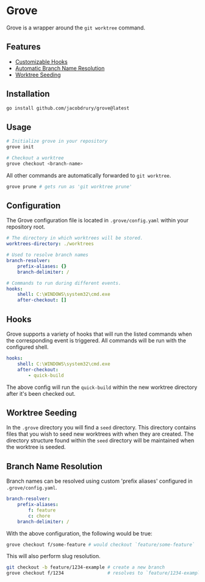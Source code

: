 # Grove

Grove is a wrapper around the `git worktree` command.

## Features

- [Customizable Hooks](#hooks)
- [Automatic Branch Name Resolution](#branch-name-resolution)
- [Worktree Seeding](#worktree-seeding)

## Installation

```sh
go install github.com/jacobdrury/grove@latest
```

## Usage

```sh
# Initialize grove in your repository
grove init

# Checkout a worktree
grove checkout <branch-name>
```

All other commands are automatically forwarded to `git worktree`.
```sh
grove prune # gets run as 'git worktree prune'
```

## Configuration

The Grove configuration file is located in `.grove/config.yaml` within your repository root.

```yaml
# The directory in which worktrees will be stored.
worktrees-directory: ./worktrees

# Used to resolve branch names
branch-resolver:
    prefix-aliases: {}
    branch-delimiter: /

# Commands to run during different events.
hooks:
    shell: C:\WINDOWS\system32\cmd.exe
    after-checkout: []
```

## Hooks

Grove supports a variety of hooks that will run the listed commands when the corresponding event is triggered. All commands will be run with the configured shell.

```yaml
hooks:
    shell: C:\WINDOWS\system32\cmd.exe
    after-checkout:
        - quick-build
```

The above config will run the `quick-build` within the new worktree directory after it's been checked out.

## Worktree Seeding

In the `.grove` directory you will find a `seed` directory. This directory contains files that you wish to seed new worktrees with when they are created. The directory structure found within the `seed` directory will be maintained when the worktree is seeded.

## Branch Name Resolution

Branch names can be resolved using custom 'prefix aliases' configured in `.grove/config.yaml`.

```yaml
branch-resolver:
    prefix-aliases:
        f: feature
        c: chore
    branch-delimiter: /
```

With the above configuration, the following would be true:
```sh
grove checkout f/some-feature # would checkout `feature/some-feature`
```

This will also perform slug resolution.

```sh
git checkout -b feature/1234-example # create a new branch
grove checkout f/1234                # resolves to `feature/1234-example`
```